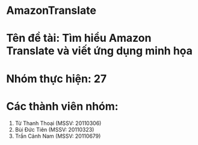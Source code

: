 # AmazonTranslate
# Tên đề tài: Tìm hiểu Amazon Translate và viết ứng dụng minh họa

# Nhóm thực hiện: 27

# Các thành viên nhóm:
  1) Từ Thanh Thoại (MSSV: 20110306)
  2) Bùi Đức Tiên (MSSV: 20110323)
  3) Trần Cảnh Nam (MSSV: 20110679)
